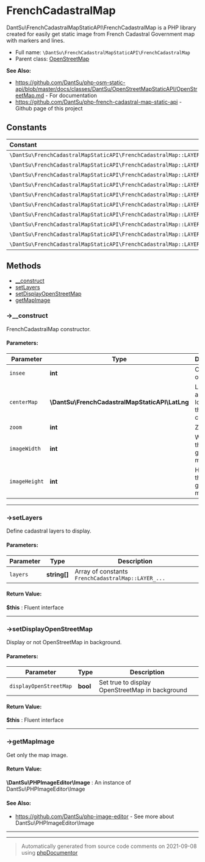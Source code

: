 
# FrenchCadastralMap

DantSu\FrenchCadastralMapStaticAPI\FrenchCadastralMap is a PHP library created for easily get static image from French Cadastral Government map with markers and lines.



* Full name: `\DantSu\FrenchCadastralMapStaticAPI\FrenchCadastralMap`
* Parent class: [OpenStreetMap](../../../classes.md)

**See Also:**

* https://github.com/DantSu/php-osm-static-api/blob/master/docs/classes/DantSu/OpenStreetMapStaticAPI/OpenStreetMap.md - For documentation
* https://github.com/DantSu/php-french-cadastral-map-static-api - Github page of this project



## Constants

| Constant | Value |
|:---      |:---   |
|`\DantSu\FrenchCadastralMapStaticAPI\FrenchCadastralMap::LAYER_AMORCES_CAD`|&#039;AMORCES_CAD&#039;|
|`\DantSu\FrenchCadastralMapStaticAPI\FrenchCadastralMap::LAYER_CADASTRAL_PARCEL`|&#039;CP.CadastralParcel&#039;|
|`\DantSu\FrenchCadastralMapStaticAPI\FrenchCadastralMap::LAYER_SUBFISCAL`|&#039;SUBFISCAL&#039;|
|`\DantSu\FrenchCadastralMapStaticAPI\FrenchCadastralMap::LAYER_CLOTURE`|&#039;CLOTURE&#039;|
|`\DantSu\FrenchCadastralMapStaticAPI\FrenchCadastralMap::LAYER_DETAIL_TOPO`|&#039;DETAIL_TOPO&#039;|
|`\DantSu\FrenchCadastralMapStaticAPI\FrenchCadastralMap::LAYER_HYDRO`|&#039;HYDRO&#039;|
|`\DantSu\FrenchCadastralMapStaticAPI\FrenchCadastralMap::LAYER_BUILDING`|&#039;BU.Building&#039;|
|`\DantSu\FrenchCadastralMapStaticAPI\FrenchCadastralMap::LAYER_BORNE_REPERE`|&#039;BORNE_REPERE&#039;|
|`\DantSu\FrenchCadastralMapStaticAPI\FrenchCadastralMap::LAYER_VOIE_COMMUNICATION`|&#039;VOIE_COMMUNICATION&#039;|
|`\DantSu\FrenchCadastralMapStaticAPI\FrenchCadastralMap::LAYER_LIEUDIT`|&#039;LIEUDIT&#039;|

## Methods

- [__construct](#-__construct) 
- [setLayers](#-setlayers) 
- [setDisplayOpenStreetMap](#-setdisplayopenstreetmap) 
- [getMapImage](#-getmapimage) 

### ->__construct

FrenchCadastralMap constructor.








#### Parameters:

| Parameter | Type | Description |
|-----------|------|-------------|
| `insee` | **int** | Code insee of the city |
| `centerMap` | **\DantSu\FrenchCadastralMapStaticAPI\LatLng** | Latitude and longitude of the map center |
| `zoom` | **int** | Zoom |
| `imageWidth` | **int** | Width of the generated map image |
| `imageHeight` | **int** | Height of the generated map image |




---
### ->setLayers

Define cadastral layers to display.








#### Parameters:

| Parameter | Type | Description |
|-----------|------|-------------|
| `layers` | **string[]** | Array of constants `FrenchCadastralMap::LAYER_...` |


#### Return Value:

 **$this** : Fluent interface



---
### ->setDisplayOpenStreetMap

Display or not OpenStreetMap in background.








#### Parameters:

| Parameter | Type | Description |
|-----------|------|-------------|
| `displayOpenStreetMap` | **bool** | Set true to display OpenStreetMap in background |


#### Return Value:

 **$this** : Fluent interface



---
### ->getMapImage

Get only the map image.









#### Return Value:

 **\DantSu\PHPImageEditor\Image** : An instance of DantSu\PHPImageEditor\Image


#### See Also:

* https://github.com/DantSu/php-image-editor - See more about DantSu\PHPImageEditor\Image

---


---
> Automatically generated from source code comments on 2021-09-08 using [phpDocumentor](http://www.phpdoc.org/)
